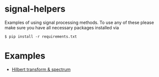 # signal-helpers
Examples of using signal processing methods. To use any of these please make sure you have all necessary packages installed via

```
$ pip install -r requirements.txt
```

# Examples

* [Hilbert transform & spectrum](hilbert_transform.py)
